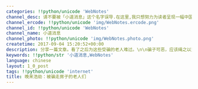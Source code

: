 ```yaml
---
categories: !!python/unicode 'WebNotes'
channel_desc: 请不要被「小道消息」这个名字误导.在这里,我只想努力为读者呈现一幅中国互联网的清明上河图.
channel_ercode: !!python/unicode 'img/WebNotes.ercode.png'
channel_id: !!python/unicode 'WebNotes'
channel_name: 小道消息
channel_photo: !!python/unicode 'img/WebNotes.photo.png'
createtime: 2017-09-04 15:20:52+00:00
description: 分享一篇文章。看了之后为这些受骗的老人难过。\n\n骗子可恶，应该绳之以法。
keywords: !!python/str '小道消息,WebNotes'
language: chinese
layout: 1_0_post
tags: !!python/unicode 'internet'
title: 晚来浩劫：被骗走房子的老人们
---
```

<div class="original_panel_content" id="js_content">
</div>